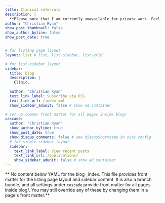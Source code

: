 ```yaml
---
title: Clinical referrals
description: |
  **Please note that I am currently unavailable for private work. Feel free to check back in a month or two and I will update this page as soon as this situation changes**.<br> <br>I qualified as a clinical psychologist in the UK in 2001 and have worked in the NHS, HSE and voluntary organisations in Ireland as a staff grade, senior psychologist and psychology manager. I am a chartered clinical psychologist with the Psychological Society of Ireland and am also a member of the British Psychological Society. I specialise in working with children and adults with autism, and with adults with intellectual disabilities. For more information about the services I offer, please feel free to contact me on the contact page below or by emailing me at dr.christian.ryan@gmail.com
author: "Christian Ryan"
show_post_thumbnail: false
show_author_byline: false
show_post_date: true


# for listing page layout
layout: list # list, list-sidebar, list-grid

# for list-sidebar layout
sidebar: 
  title: blog
  description: |
    Clinic.
  
  author: "Christian Ryan"
  text_link_label: Subscribe via RSS
  text_link_url: /index.xml
  show_sidebar_adunit: false # show ad container

# set up common front matter for all pages inside blog/
cascade:
  author: "Christian Ryan"
  show_author_byline: true
  show_post_date: true
  show_disqus_comments: false # see disqusShortname in site config
  # for single-sidebar layout
  sidebar:
    text_link_label: View recent posts
    text_link_url: /publications/
    show_sidebar_adunit: false # show ad container
---
```


** No content below YAML for the blog _index. This file provides front matter for the listing page layout and sidebar content. It is also a branch bundle, and all settings under `cascade` provide front matter for all pages inside blog/. You may still override any of these by changing them in a page's front matter.**
